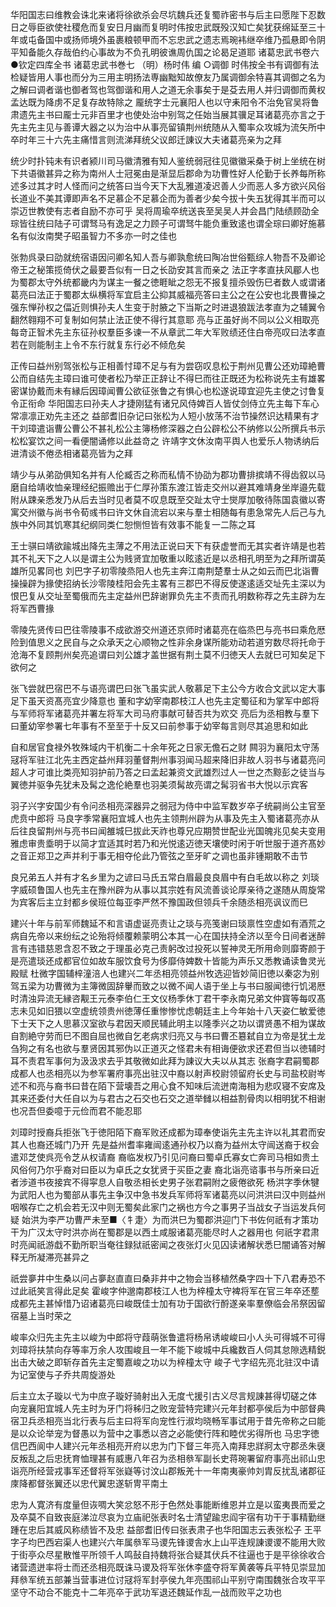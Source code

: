 <!-- { "loadSidebar": true } -->
华阳国志曰维教会诛北来诸将徐欲杀会尽坑魏兵还复蜀祚密书与后主曰愿陛下忍数日之辱臣欲使社稷危而复安日月幽而复明时伟按忠武既殁汉知亡矣犹获绵延至三十年或屯备国中或扬师境外虽裹粮顿甲而不忘忠武之遗志焉琬袆继卒维乃孤悬即令阴平知备能久存哉伯约心事故为不负孔明彼谯周仇国之论曷足道耶
诸葛忠武书卷六
●钦定四库全书
诸葛忠武书巻七
（明）杨时伟 编
○调御
时伟按全书有调御有法检疑皆用人事也而分为三用主明扬法専幽黜知故僚友乃属调御余特喜其调御之名为之解曰调者谐也御者驾也驾御谐和用人之道无余事矣于是芟去用人并归调御而黄权孟达既为降虏不足复存故特除之
龎统字士元襄阳人也以守耒阳令不治免官吴将鲁肃遗先主书曰龎士元非百里才也使处治中别驾之任始当展其骥足耳诸葛亮亦言之于先主先主见与善谭大器之以为治中从事亮留镇荆州统随从入蜀率众攻城为流矢所中卒时年三十六先主痛惜言则流涕拜统父议郎迁諌议大夫诸葛亮亲为之拜

统少时扑钝未有识者颍川司马徽清雅有知人鉴统弱冠往见徽徽采桑于树上坐统在树下共语徽甚异之称为南州人士冠冕由是渐显后郡命为功曹性好人伦勤于长养每所称述多过其才时人怪而问之统答曰当今天下大乱雅道凌迟善人少而恶人多方欲兴风俗长道业不美其谭即声名不足慕企不足慕企而为善者少矣今拔十失五犹得其半而可以崇迈世教使有志者自励不亦可乎
吴将周瑜卒统送丧至吴吴人并会昌门陆绩顾劭全琮皆往统曰陆子可谓驽马有逸足之力顾子可谓驽牛能负重致逺也谓全琮曰卿好施慕名有似汝南樊子昭虽智力不多亦一时之佳也

张勃呉录曰劭就统宿语因问卿名知人吾与卿孰愈统曰陶冶世俗甄综人物吾不及卿论帝王之秘策揽倚伏之最要吾似有一日之长劭安其言而亲之
法正字孝直扶风郿人也为蜀郡太守外统都畿内为谋主一餐之徳睚眦之怨无不报复擅杀毁伤巳者数人或谓诸葛亮曰法正于蜀郡太纵横将军宜启主公抑其威福亮答曰主公之在公安也北畏曹操之强东惮孙权之偪近则惧孙夫人生变于肘腋之下当斯之时进退狼跋法孝直为之辅翼令翻然翱翔不可复制如何禁止法正使不得行其意耶
亮与正虽好尚不同以公义相取亮每竒正智术先主东征孙权羣臣多谏一不从章武二年大军败绩还住白帝亮叹曰法孝直若在则能制主上令不东行就复东行必不倾危矣

正传曰益州别驾张松与正相善忖璋不足与有为尝窃叹息松于荆州见曹公还劝璋絶曹公而自结先主璋曰谁可使者松乃举正正辞让不得巳而往正既还为松称说先主有雄畧密谋协戴而未有縁后因璋闻曹公欲征张鲁之有惧心也松遂说璋宜迎先主使之讨鲁复令正衔命
华阳国志曰孙夫人才捷刚猛有诸兄风侍婢百人皆仗剑侍立先主每下车心常凛凛正劝先主还之
益部耆旧杂记曰张松为人短小放荡不治节操然识达精果有才干刘璋遣诣曹公曹公不甚礼松公主簿杨修深器之白公辟松公不纳修以公所撰兵书示松松宴饮之间一看便闇诵修以此益竒之
许靖字文休汝南平舆人也爱乐人物诱纳后进清谈不倦丞相诸葛亮皆为之拜

靖少与从弟劭俱知名并有人伦臧否之称而私情不协劭为郡功曹排摈靖不得齿叙以马磨自给靖收恤亲理经纪振赡出于仁厚孙策东渡江皆走交州以避其难靖身坐岸邉先载附从踈亲悉发乃从后去当时见者莫不叹息既至交趾太守士爕厚加敬待陈国袁徽以寄寓交州徽与尚书令荀彧书曰许文休自流宕以来与羣士相随每有患急常先人后己与九族中外同其饥寒其纪纲同类仁恕恻怛皆有效事不能复一二陈之耳

王士骐曰靖欲踰城出降先主薄之不用法正说曰天下有获虚誉而无其实者许靖是也若其不礼天下之人以是谓主公为贱贤宜加敬重以眩逺近是以丞相孔明至为之拜所谓英雄所见畧同也
刘巴字子初零陵烝阳人也先主奔江南荆楚羣士从之如云而巴北诣曹操操辟为掾使招纳长沙零陵桂阳会先主畧有三郡巴不得反使遂逺适交址先主深以为恨巴复从交址至蜀俄而先主定益州巴辞谢罪负先主不责而孔明数称荐之先主辟为左将军西曹掾

零陵先贤传曰巴往零陵事不成欲游交州道还京师时诸葛亮在临烝巴与亮书曰乘危厯险到值思义之民自与之众承天之心顺物之性非余身谋所能劝动若道穷数尽将托命于沧海不复顾荆州矣亮追谓曰刘公雄才盖世据有荆土莫不归徳天人去就巳可知矣足下欲何之

张飞尝就巴宿巴不与语亮谓巴曰张飞虽实武人敬慕足下主公今方收合文武以定大事足下虽天资髙亮宜少降意也
董和字幼宰南郡枝江人也先主定蜀征和为掌军中郎将与军师将军诸葛亮并署左将军大司马府事献可替否共为欢交
亮后为丞相教与羣下曰董幼宰参署七年事有不至至于十反又曰前参事于幼宰每言则尽其追思和如此

自和居官食禄外牧殊域内干机衡二十余年死之日家无儋石之财
闗羽为襄阳太守荡冦将军驻江北先主西定益州拜羽董督荆州事羽闻马超来降旧非故人羽书与诸葛亮问超人才可谁比类亮知羽护前乃答之曰孟起兼资文武雄烈过人一世之杰黥彭之徒当与翼徳并驱争先犹未及髯之逸伦絶羣也羽美须髯故亮谓之髯羽省书大悦以示宾客

羽子兴字安国少有令问丞相亮深器异之弱冠为侍中中监军数岁卒子统嗣尚公主官至虎贲中郎将
马良字季常襄阳宜城人也先主领荆州辟为从事及先主入蜀诸葛亮亦从后往良留荆州与亮书曰闻雒城巳拔此天祚也尊兄应期赞世配业光国魄兆见矣夫变用雅虑审贵埀明于以简才宜适其时若乃和光悦逺迈徳天壤使时闲于听世服于道齐髙妙之音正郑卫之声并利于事无相夺伦此乃管弦之至牙旷之调也虽非锺期敢不击节

良兄弟五人并有才名乡里为之谚曰马氏五常白眉最良良眉中有白毛故以称之
刘琰字威硕鲁国人也先主在豫州辟为从事以其宗姓有风流善谈论厚亲待之遂随从周旋常为宾客后主立封都乡侯班位每亚李严然不豫国政但领兵千余随丞相亮讽议而巳

建兴十年与前军师魏延不和言语虚诞亮责让之琰与亮笺谢曰琰禀性空虚如有酒荒之病自先帝以来纷纭之论殆将倾覆赖蒙明公本其一心在国扶持全济以至今日间者迷醉言有违错慈恩含忍不致之于理虽必克己责躬改过投死以誓神灵无所用命则靡寄颜于是亮遣琰还成都官位如故车服饮食号为侈靡侍婢数十皆能为声乐又悉教诵读鲁灵光殿赋
杜微字国辅梓潼涪人也建兴二年丞相亮领益州牧选迎皆妙简旧徳以秦宓为别驾五梁为功曹微为主簿微固辞轝而致之以微不闻人语于坐上与书曰服闻徳行饥渇厯时清浊异流无縁咨觏王元泰李伯仁王文仪杨季休丁君干李永南兄弟文仲寳等每叹髙志未见如旧猥以空虚统领贵州徳薄任重惨惨忧虑朝廷主上今年始十八天姿仁敏爱徳下士天下之人思慕汉室欲与君因天顺民辅此明主以隆季兴之功以谓贤愚不相为谋故自割絶守劳而巳不图自屈也微自乞老病求归亮又与书曰曹丕簒弑自立为帝是犹土龙刍狗之有名也欲与羣贤因其邪伪以正道灭之怪君未有相诲便欲求还君但当以徳辅时耳不责君军事何为汲汲求去乎其敬微如此拜为諌议大夫以从其志
张裔字君嗣蜀郡成都人也丞相亮以为参军署府事亮出驻汉中裔以射声校尉领留府长史与司盐校尉岑述不和亮与裔书曰昔在陌下营壊吾之用心食不知味后流迸南海相为悲叹寝不安席及其来还委付大任自以为与君古之石交也石交之道举雠以相益割骨肉以相明犹不相谢也况吾但委噫于元俭而君不能忍耶

刘璋时授裔兵拒张飞于徳阳陌下裔军败还成都为璋奉使诣先主先主许以礼其君而安其人也裔还城门乃开
先是益州耆率雍闿逺通孙权乃以裔为益州太守闿送裔于权会遣邓芝使呉亮令芝从权请裔
裔临发权乃引见问裔曰蜀卓氏寡女亡奔司马相如贵土风俗何乃尔乎裔对曰臣以为卓氏之女犹贤于买臣之妻
裔北诣亮谘事书与所亲曰近者涉道书夜接宾不得寜息人自敬丞相长史男子张君嗣附之疲倦欲死
杨洪字季休犍为武阳人也为蜀部从事先主争汉中急书发兵军师将军诸葛亮以问洪洪曰汉中则益州咽喉存亡之机会若无汉中则无蜀矣此家门之祸也方今之事男子当战女子当运发兵何疑
始洪为李严功曹严未至■〈牜疌〉为而洪巳为蜀郡洪迎门下书佐何祇有才策功干为广汉太守时洪亦尚在蜀郡是以西土咸服诸葛亮能尽时人之器用也
何祇字君肃时亮闻祇游戱不勤所职当奄往録狱祇密闻之夜张灯火见囚读诸解状悉巳闇诵答对解释无所凝滞亮甚异之

祇尝夣井中生桑以问占夣赵直直曰桑非井中之物会当移植然桑字四十下八君寿恐不过此祇笑言得此足矣
霍峻字仲邈南郡枝江人也为梓橦太守裨将军在官三年卒还塟成都先主甚悼惜乃诏诸葛亮曰峻既佳士加有功于国欲行酹遂亲率羣僚临会吊祭因留宿墓上当时荣之

峻率众归先主先主以峻为中郎将守葭萌张鲁遣将杨帛诱峻峻曰小人头可得城不可得刘璋将扶禁向存等率万余人攻围峻且一年不能下峻城中兵纔数百人伺其怠隙选精鋭出击大破之即斩存首先主定蜀嘉峻之功以为梓橦太守
峻子弋字绍先亮北驻汉中请为记室使与子乔共周旋游处

后主立太子璇以弋为中庶子璇好骑射出入无度弋援引古义尽言规諌甚得切磋之体
向宠襄阳宜城人先主时为牙门将秭归之败宠营特完建兴元年封都亭侯后为中部督典宿卫兵丞相亮当北行表与后主曰将军向宠性行淑均晓畅军事试用于昔先帝称之曰能是以众论举宠为督愚以为营中之事悉以咨之必能使行阵和睦优劣得所也
马忠字徳信巴西阆中人建兴元年丞相亮开府以忠为门下督三年亮入南拜忠牂牁太守郡丞朱襃反叛乱之后忠抚育恤理甚有威惠八年召为丞相叅军副长史蒋琬署留府事亮出祁山忠诣亮所经营戎事军还督将军张嶷等讨汶山郡叛羌十一年南夷豪帅刘胄反扰乱诸郡征庲降都督张翼还以忠代翼忠遂斩冑平南土

忠为人寛济有度量但诙啁大笑忿怒不形于色然处事能断维恩并立是以蛮夷畏而爱之及卒莫不自致丧庭涕泣尽哀为立庙祀张表时名士清望踰忠阎宇宿有功干于事精勤继踵在忠后其威风称绩皆不及忠
益部耆旧传曰张表肃子也华阳国志云表张松子
王平字子均巴西宕渠人也建兴六年属叅军马谡先锋谡舎水上山平连规諌谡谡不能用大败于街亭众尽星散惟平所领千人鸣鼔自持魏将张合疑其伏兵不往逼也于是平徐徐收合诸营遗迸率将士而还丞相亮既诛马谡及将军张休李盛夺将军黄袭等兵平特见崇显加拜叅军统五部兼当营事进位讨冦将军封亭侯九年亮围祁山平别守南围魏张合攻平平坚守不动合不能克十二年亮卒于武功军退还魏延作乱一战而败平之功也

